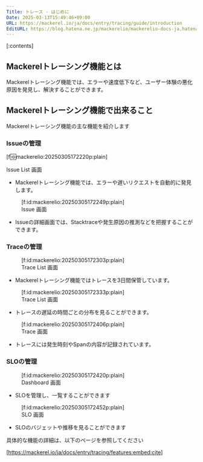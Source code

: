 ```yaml
---
Title: トレース - はじめに
Date: 2025-03-13T15:49:46+09:00
URL: https://mackerel.io/ja/docs/entry/tracing/guide/introduction
EditURL: https://blog.hatena.ne.jp/mackerelio/mackerelio-docs-ja.hatenablog.mackerel.io/atom/entry/6802418398333958189
---
```


[:contents]

## Mackerelトレーシング機能とは

Mackerelトレーシング機能では、エラーや速度低下など、ユーザー体験の悪化原因を発見し、解決することができます。

## Mackerelトレーシング機能で出来ること

Mackerelトレーシング機能の主な機能を紹介します

### Issueの管理

[f:id:mackerelio:20250305172220p:plain]<figcaption>Issue List 画面</figcaption></figure></p></figcaption></figure>

* Mackerelトレーシング機能では、エラーや遅いリクエストを自動的に発見します。

<figure class="figure-image figure-image-fotolife" title="Issue 画面">[f:id:mackerelio:20250305172249p:plain]<figcaption>Issue 画面</figcaption></figure>

* Issueの詳細画面では、Stacktraceや発生原因の推測などを把握することができます。

### Traceの管理

<figure class="figure-image figure-image-fotolife" title="Trace List 画面">[f:id:mackerelio:20250305172303p:plain]<figcaption>Trace List 画面</figcaption></figure>

* Mackerelトレーシング機能ではトレースを3日間保管しています。

<figure class="figure-image figure-image-fotolife" title="Trace List 画面">[f:id:mackerelio:20250305172333p:plain]<figcaption>Trace List 画面</figcaption></figure>

* トレースの遅延の時間ごとの分布を見ることができます。

<figure class="figure-image figure-image-fotolife" title="Trace 画面">[f:id:mackerelio:20250305172406p:plain]<figcaption>Trace 画面</figcaption></figure>

* トレースには発生時刻やSpanの内容が記録されています。

### SLOの管理 <a href="#slo_management" id="slo_management"></a>

<figure class="figure-image figure-image-fotolife" title="Dashboard 画面">[f:id:mackerelio:20250305172420p:plain]<figcaption>Dashboard 画面</figcaption></figure>

* SLOを管理し、一覧することができます

<figure class="figure-image figure-image-fotolife" title="SLO 画面">[f:id:mackerelio:20250305172452p:plain]<figcaption>SLO 画面</figcaption></figure>

* SLOのバジェットや推移を見ることができます



具体的な機能の詳細は、以下のページを参照してください

[https://mackerel.io/ja/docs/entry/tracing/features:embed:cite]
